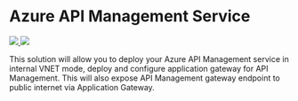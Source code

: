 # Azure API Management Service

<a href="https://portal.azure.com/#create/Microsoft.Template/uri/https%3A%2F%2Fraw.githubusercontent.com%2Fazure%2Fazure-quickstart-templates%2Fmaster%2F201-api-management-application-gateway-integration%2Fazuredeploy.json" target="_blank">
    <img src="http://azuredeploy.net/deploybutton.png"/>
</a>
<a href="http://armviz.io/#/?load=https%3A%2F%2Fraw.githubusercontent.com%2FAzure%2Fazure-quickstart-templates%2Fmaster%2F201-api-management-application-gateway-integration%2Fazuredeploy.json" target="_blank">
    <img src="http://armviz.io/visualizebutton.png"/>
</a>

This solution will allow you to deploy your Azure API Management service in internal VNET mode, deploy and configure application gateway for API Management. This will also expose API Management gateway endpoint to public internet via Application Gateway.